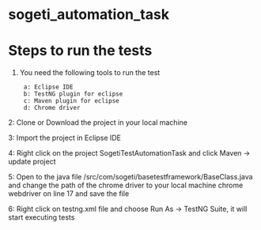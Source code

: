# sogeti_automation_task
# Steps to run the tests
1. You need the following tools to run the test

		a: Eclipse IDE
		b: TestNG plugin for eclipse
		c: Maven plugin for eclipse
		d: Chrome driver
    
2: Clone or Download the project in your local machine

3: Import the project in Eclipse IDE

4: Right click on the project SogetiTestAutomationTask and click Maven -> update project

5: Open to the java file /src/com/sogeti/basetestframework/BaseClass.java and change the path of the chrome driver to your local machine chrome webdriver on line 17 and save the     file

6: Right click on testng.xml file and choose Run As -> TestNG Suite, it will start executing tests
